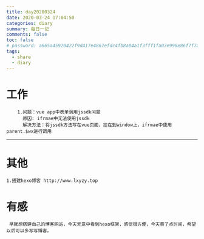 ```yaml
---
title: day20200324
date: 2020-03-24 17:04:50
categories: diary
summary: 每日一记
comments: false
toc: false
# password: a665a45920422f9d417e4867efdc4fb8a04a1f3fff1fa07e998e86f7f7a27ae3
tags:
  - share
  - diary
---
```

# 工作
``` 日常
    1.问题：vue app中表单调用jssdk问题
      原因: ifrmae中无法使用jssdk
      解决方法：将jssdk方法写在vue页面，挂在到window上，ifrmae中使用parent.$wx进行调用
 ```  
***

# 其他
    1.搭建hexo博客 http://www.lxyzy.top

# 有感
     早就想搭建自己的博客网站，今天无意中看到hexo框架，感觉很方便，今天费了点时间，希望以后可以多写写博客。




